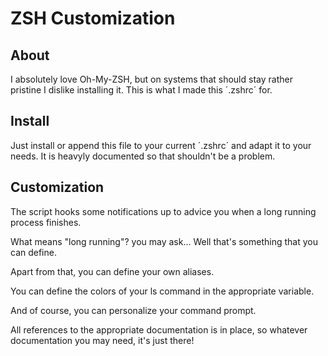 # ZSH Customization

## About

I absolutely love Oh-My-ZSH, but on systems that should stay rather pristine I dislike installing it.
This is what I made this ´.zshrc´ for.

## Install

Just install or append this file to your current ´.zshrc´ and adapt it to your needs. It is heavyly documented so that shouldn't be a problem.

## Customization

The script hooks some notifications up to advice you when a long running process finishes.

What means "long running"? you may ask... Well that's something that you can define.

Apart from that, you can define your own aliases.

You can define the colors of your ls command in the appropriate variable.

And of course, you can personalize your command prompt.

All references to the appropriate documentation is in place, so whatever documentation you may need, it's just there!
